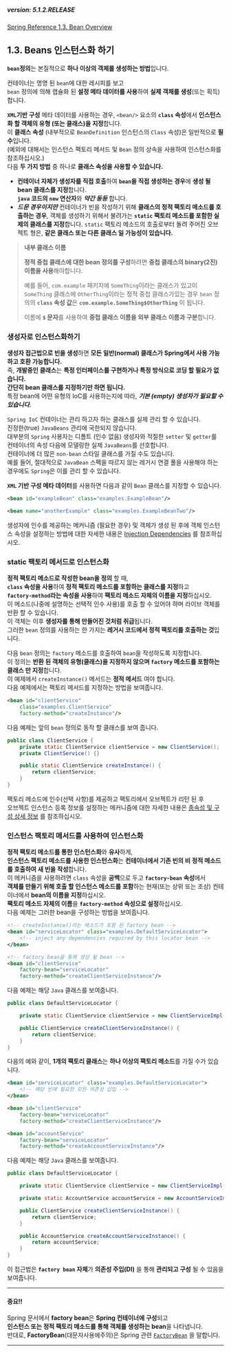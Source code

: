 ##### version: 5.1.2.RELEASE
[Spring Reference 1.3. Bean Overview](https://docs.spring.io/spring/docs/5.1.2.RELEASE/spring-framework-reference/core.html#beans-factory-class)

## 1.3. Beans 인스턴스화 하기

**`bean`정의**는 본질적으로 **하나 이상의 객체를 생성하는 방법**입니다.  

컨테이너는 명명 된 `bean`에 대한 레시피를 보고  
`bean` 정의에 의해 캡슐화 된 **설정 메타 데이터를 사용**하여 **실제 객체를 생성**(또는 획득) 합니다.  

**`XML`기반 구성** 메타 데이터를 사용하는 경우,
`<bean/>` 요소의 **`class` 속성**에서 **인스턴스화 할 객체의 유형 (또는 클래스)을 지정**합니다.  
이 **클래스 속성** (내부적으로 `BeanDefinition` 인스턴스의 `Class` 속성)은 일반적으로 **필수**입니다.  
(예외에 대해서는 인스턴스 팩토리 메서드 및 `Bean` 정의 상속을 사용하여 인스턴스화를 참조하십시오.)  
다음 **두 가지 방법** 중 하나로 **클래스 속성을 사용할 수 있습니다.**  
 - **컨테이너 자체가 생성자를 직접 호출**하여 **`bean`을 직접 생성하는 경우**에 **생성 될 bean 클래스를 지정**합니다.  
 **`java` 코드의 `new` 연산자**와 ***약간 동등*** 합니다.  
 - ***드문 경우이지만*** 컨테이너가 빈을 작성하기 위해 **클래스의 정적 팩토리 메소드를 호출하는 경우**,
 객체를 생성하기 위해서 불려가는 **`static` 팩토리 메소드를 포함한 실제의 클래스를 지정**합니다.
`static` 팩토리 메소드의 호출로부터 돌려 주어진 오브젝트 형은, **같은 클래스 또는 다른 클래스 일 가능성이 있습니다.**  


> **내부 클래스 이름**
>
> **정적 중첩 클래스에 대한 bean 정의를 구성**하려면 **중첩 클래스의 binary(2진) 이름을 사용**해야합니다.
>
> 예를 들어, `com.example` 패키지에 `SomeThing`이라는 클래스가 있고이 `SomeThing` 클래스에 `OtherThing`이라는 
> 정적 중첩 클래스가있는 경우 `bean` 정의의 **`class` 속성 값**은 **`com.example.SomeThing$OtherThing`** 이 됩니다.
>
> 이름에 **`$` 문자**를 사용하여 **중첩 클래스 이름을 외부 클래스 이름과 구분**합니다.  

### 생성자로 인스턴스화하기
**생성자 접근법으로 빈을 생성**하면 **모든 일반(normal) 클래스가 Spring에서 사용 가능하고 호환 가능합니다.**  
즉, **개발중인 클래스**는 **특정 인터페이스를 구현하거나 특정 방식으로 코딩 할 필요가 없습니다.**  
**간단히 bean 클래스를 지정하기만 하면 됩니다.**  
특정 bean에 어떤 유형의 IoC를 사용하는지에 따라, ***기본 (empty) 생성자가 필요할 수 있습니다.***  


`Spring IoC` 컨테이너는 관리 하고자 하는 클래스를 실제 관리 할 수 있습니다.  
진정한(true) `JavaBeans` 관리에 국한되지 않습니다.  
대부분의 `Spring` 사용자는 디폴트 (인수 없음) 생성자와 적절한 `setter` 및 `getter`를 컨테이너의 속성 다음에 모델링한
실제 `JavaBeans`를 선호합니다.  
컨테이너에 더 많은 `non-bean` 스타일 클래스를 가질 수도 있습니다.  
예를 들어, 절대적으로 `JavaBean` 스펙을 따르지 않는 레거시 연결 풀을 사용해야 하는 경우에도 `Spring`은 이를 관리 할 수 있습니다.  


**`XML` 기반 구성 메타 데이터**를 사용하면 다음과 같이 `Bean` 클래스를 지정할 수 있습니다.  
~~~xml
<bean id="exampleBean" class="examples.ExampleBean"/>

<bean name="anotherExample" class="examples.ExampleBeanTwo"/>
~~~

생성자에 인수를 제공하는 메커니즘 (필요한 경우) 및 객체가 생성 된 후에 
객체 인스턴스 속성을 설정하는 방법에 대한 자세한 내용은 
[Injection Dependencies](https://docs.spring.io/spring/docs/5.1.2.RELEASE/spring-framework-reference/core.html#beans-factory-collaborators)
를 참조하십시오.  

### static 팩토리 메서드로 인스턴스화
**정적 팩토리 메소드로 작성한 bean을 정의** 할 때,  
**`class` 속성을 사용**하여 **정적 팩토리 메소드를 포함하는 클래스를 지정**하고  
**`factory-method`라는 속성을 사용**하여 **팩토리 메소드 자체의 이름을 지정**하십시오.  
이 메소드(나중에 설명하는 선택적 인수 사용)를 호출 할 수 있어야 하며 라이브 객체를 반환 할 수 있습니다.  
이 객체는 이후 **생성자를 통해 만들어진 것처럼 취급**됩니다.  
그러한 `bean` 정의를 사용하는 한 가지는 **레거시 코드에서 정적 팩토리를 호출하는 것**입니다.  

다음 `bean` 정의는 `factory` 메소드를 호출하여 `bean`을 작성하도록 지정합니다.  
이 정의는 **반환 된 객체의 유형(클래스)을 지정하지 않으며 `factory` 메소드를 포함하는 클래스 만 지정**합니다.  
이 예제에서 `createInstance()` 메서드는 **정적 메서드** 여야 합니다.  
다음 예제에서는 팩토리 메서드를 지정하는 방법을 보여줍니다.  

~~~xml
<bean id="clientService"
    class="examples.ClientService"
    factory-method="createInstance"/>
~~~

다음 예제는 앞의 `bean` 정의로 동작 할 클래스를 보여 줍니다.  
~~~java
public class ClientService {
    private static ClientService clientService = new ClientService();
    private ClientService() {}

    public static ClientService createInstance() {
        return clientService;
    }
}
~~~

팩토리 메소드에 인수(선택 사항)를 제공하고 팩토리에서 오브젝트가 리턴 된 후  
오브젝트 인스턴스 등록 정보를 설정하는 메커니즘에 대한 자세한 내용은 
[종속성 및 구성 상세 정보](https://docs.spring.io/spring/docs/5.1.2.RELEASE/spring-framework-reference/core.html#beans-factory-properties-detailed)
를 참조하십시오.  


### 인스턴스 팩토리 메서드를 사용하여 인스턴스화

**정적 팩토리 메소드를 통한 인스턴스화**와 **유사**하게,  
**인스턴스 팩토리 메소드를 사용한 인스턴스화**는 **컨테이너에서 기존 빈의 비 정적 메소드를 호출하여 새 빈을 작성**합니다.  
이 메커니즘을 사용하려면 `class` 속성을 **공백**으로 두고 **`factory-bean` 속성**에서  
**객체를 만들기 위해 호출 할 인스턴스 메소드를 포함**하는 현재(또는 상위 또는 조상) 컨테이너에서 **bean의 이름을 지정**하십시오.  
**팩토리 메소드 자체의 이름**을 **`factory-method` 속성으로 설정**하십시오.  
다음 예제는 그러한 bean을 구성하는 방법을 보여줍니다.
~~~xml
<!-- createInstance()라는 메소드가 포함 된 factory bean -->
<bean id="serviceLocator" class="examples.DefaultServiceLocator">
    <!-- inject any dependencies required by this locator bean -->
</bean>

<!-- factory bean을 통해 생성 될 bean -->
<bean id="clientService"
    factory-bean="serviceLocator"
    factory-method="createClientServiceInstance"/>
~~~
다음 예제는 해당 `Java` 클래스를 보여줍니다.
~~~java
public class DefaultServiceLocator {

    private static ClientService clientService = new ClientServiceImpl();

    public ClientService createClientServiceInstance() {
        return clientService;
    }
}
~~~
다음의 예와 같이, **1개의 팩토리 클래스**는 **하나 이상의 팩토리 메소드**를 가질 수가 있습니다.  
~~~xml
<bean id="serviceLocator" class="examples.DefaultServiceLocator">
    <!-- 해당 빈에 필요한 모든 의존성 삽입 -->
</bean>

<bean id="clientService"
    factory-bean="serviceLocator"
    factory-method="createClientServiceInstance"/>

<bean id="accountService"
    factory-bean="serviceLocator"
    factory-method="createAccountServiceInstance"/>
~~~
다음 예제는 해당 `Java` 클래스를 보여줍니다.
~~~java
public class DefaultServiceLocator {

    private static ClientService clientService = new ClientServiceImpl();

    private static AccountService accountService = new AccountServiceImpl();

    public ClientService createClientServiceInstance() {
        return clientService;
    }

    public AccountService createAccountServiceInstance() {
        return accountService;
    }
}
~~~

이 접근법은 **`factory bean` 자체**가 __의존성 주입(DI)__ 을 통해 **관리되고 구성** 될 수 있음을 보여줍니다.  

---
#### 중요!!
 Spring 문서에서 **factory bean**은 **Spring 컨테이너에 구성**되고  
 **인스턴스 또는 정적 팩토리 메소드를 통해 객체를 생성하는 bean**을 나타냅니다.  
 반대로, **FactoryBean**(대문자사용에주의)은 Spring 관련
[`FactoryBean`](https://docs.spring.io/spring/docs/5.1.2.RELEASE/spring-framework-reference/core.html#beans-factory-extension-factorybean)
을 말합니다.

---

